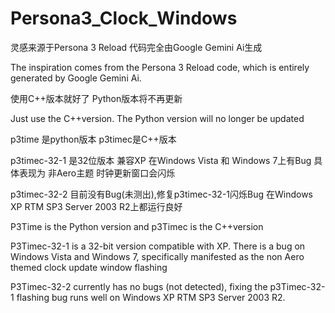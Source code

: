 # Persona3_Clock_Windows
灵感来源于Persona 3 Reload 代码完全由Google Gemini Ai生成

The inspiration comes from the Persona 3 Reload code, which is entirely generated by Google Gemini Ai.


使用C++版本就好了 Python版本将不再更新

Just use the C++version. The Python version will no longer be updated


p3time 是python版本 p3timec是C++版本 

p3timec-32-1 是32位版本 兼容XP 在Windows Vista 和 Windows 7上有Bug 具体表现为 非Aero主题 时钟更新窗口会闪烁

p3timec-32-2 目前没有Bug(未测出),修复p3timec-32-1闪烁Bug 在Windows XP RTM SP3 Server 2003 R2上都运行良好


P3Time is the Python version and p3Timec is the C++version

P3Timec-32-1 is a 32-bit version compatible with XP. There is a bug on Windows Vista and Windows 7, specifically manifested as the non Aero themed clock update window flashing

P3Timec-32-2 currently has no bugs (not detected), fixing the p3Timec-32-1 flashing bug runs well on Windows XP RTM SP3 Server 2003 R2.
